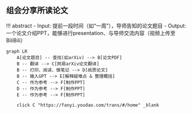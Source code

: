 ## 组会分享所读论文
!!! abstract
    - Input: 提前一段时间（如“一周”），导师告知的论文题目
    - Output: 一个论文介绍PPT，能够进行presentation、与导师交流内容（视频上传至BiliBili）

```mermaid
graph LR
    A[论文题目] -- 查找(如arXiv) --> B[论文PDF]
    B -- 翻译 --> C[网易arXiv论文翻译]
    B -- 打印、阅读、做笔记 --> D[纸质论文]
    B -- 输入GPT --> E[解释疑难点 & 整理概括]
    C -- 作为参考 --> F[制作PPT]
    D -- 作为参考 --> F[制作PPT]
    E -- 作为参考 --> F[制作PPT]

    click C "https://fanyi.youdao.com/trans/#/home" _blank
```